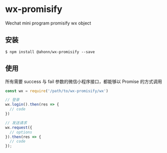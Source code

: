 # wx-promisify
Wechat mini program promisify wx object

## 安装
```
$ npm install @ahonn/wx-promisify --save
```

## 使用
所有需要 success 与 fail 参数的微信小程序接口，都能够以 Promise 的方式调用

```js
const wx = require('/path/to/wx-promisify/wx')

// 登录
wx.login().then(res => {
  // code
})

// 发送请求
wx.request({
  // options
}).then(res => {
  // code
});
```

